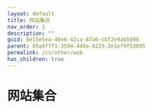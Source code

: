 ```yaml
---
layout: default
title: 网站集合
nav_order: 1
description: ""
guid: 8e15e5ea-46e6-42ca-87a6-cbf2e9ab5898
parent: 85a8f7f1-3594-4d4a-8225-2e1ef9f53095
permalink: /cs/other/web
has_children: true
---
```


# 网站集合

